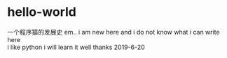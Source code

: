 # hello-world
一个程序猿的发展史
em.. i am new here and i do not know what i can write here  
i like python  i will learn it well 
thanks  2019-6-20  
